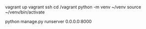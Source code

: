 vagrant up 
vagrant ssh 
cd /vagrant
python -m venv ~/venv
source ~/venv/bin/activate

python manage.py runserver 0.0.0.0:8000

